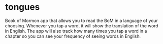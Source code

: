 # tongues
Book of Mormon app that allows you to read the BoM in a language of your choosing. Whenever you tap a word, it will show the translation of the word in English. The app will also track how many times you tap a word in a chapter so you can see your frequency of seeing words in English.
